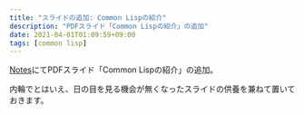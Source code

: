 ```yaml
---
title: "スライドの追加: Common Lispの紹介"
description: "PDFスライド「Common Lispの紹介」の追加"
date: 2021-04-01T01:09:59+09:00
tags: [common lisp]
---
```


[Notes](https://biyori-sh.github.io/notes/notes/)にてPDFスライド「Common Lispの紹介」の追加。

内輪でとはいえ、日の目を見る機会が無くなったスライドの供養を兼ねて置いておきます。
